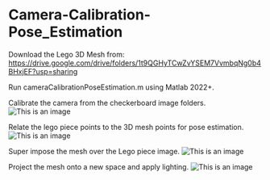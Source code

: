# Camera-Calibration-Pose_Estimation

Download the Lego 3D Mesh from: https://drive.google.com/drive/folders/1t9QGHyTCwZvYSEM7VvmbqNg0b4BHxjEF?usp=sharing

Run cameraCalibrationPoseEstimation.m using Matlab 2022+.

Calibrate the camera from the checkerboard image folders.
![This is an image](Results/camCalibApp)

Relate the lego piece points to the 3D mesh points for pose estimation.
![This is an image](Results/clickPoints)

Super impose the mesh over the Lego piece image.
![This is an image](Results/meshSuperimposed)

Project the mesh onto a new space and apply lighting.
![This is an image](Results/image21KLighting)


